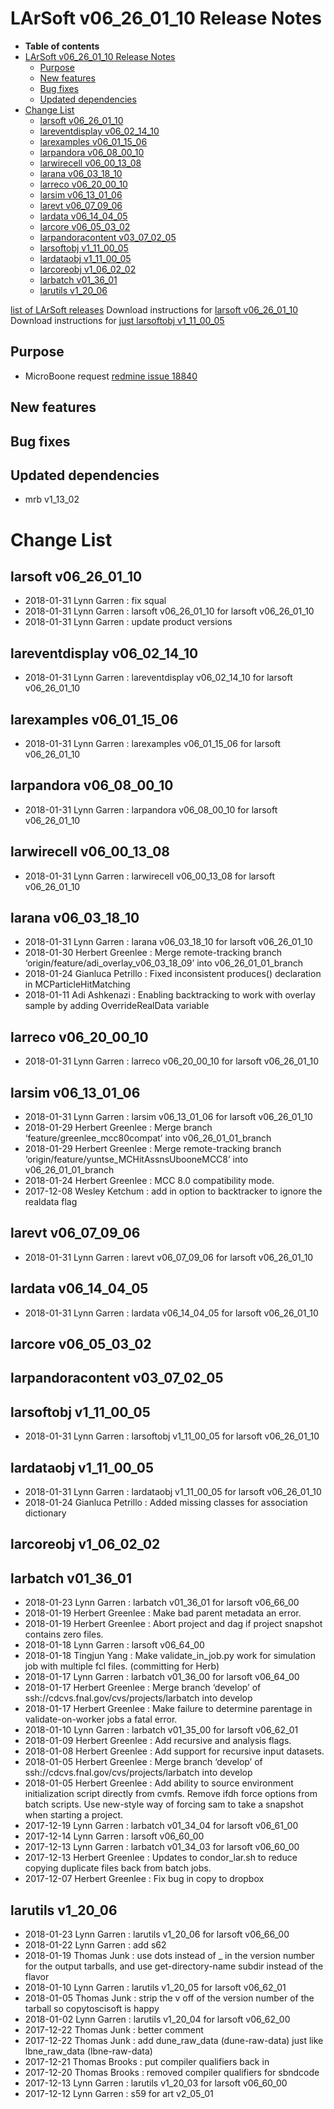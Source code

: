 LArSoft v06_26_01_10 Release Notes
=============================================================================

-   **Table of contents**
-   [LArSoft v06_26_01_10 Release Notes](#LArSoft-v06_26_01_10-Release-Notes)
    -   [Purpose](#Purpose)
    -   [New features](#New-features)
    -   [Bug fixes](#Bug-fixes)
    -   [Updated dependencies](#Updated-dependencies)
-   [Change List](#Change-List)
    -   [larsoft v06_26_01_10](#larsoft-v06_26_01_10)
    -   [lareventdisplay v06_02_14_10](#lareventdisplay-v06_02_14_10)
    -   [larexamples v06_01_15_06](#larexamples-v06_01_15_06)
    -   [larpandora v06_08_00_10](#larpandora-v06_08_00_10)
    -   [larwirecell v06_00_13_08](#larwirecell-v06_00_13_08)
    -   [larana v06_03_18_10](#larana-v06_03_18_10)
    -   [larreco v06_20_00_10](#larreco-v06_20_00_10)
    -   [larsim v06_13_01_06](#larsim-v06_13_01_06)
    -   [larevt v06_07_09_06](#larevt-v06_07_09_06)
    -   [lardata v06_14_04_05](#lardata-v06_14_04_05)
    -   [larcore v06_05_03_02](#larcore-v06_05_03_02)
    -   [larpandoracontent v03_07_02_05](#larpandoracontent-v03_07_02_05)
    -   [larsoftobj v1_11_00_05](#larsoftobj-v1_11_00_05)
    -   [lardataobj v1_11_00_05](#lardataobj-v1_11_00_05)
    -   [larcoreobj v1_06_02_02](#larcoreobj-v1_06_02_02)
    -   [larbatch v01_36_01](#larbatch-v01_36_01)
    -   [larutils v1_20_06](#larutils-v1_20_06)

[list of LArSoft releases](LArSoft_release_list)
Download instructions for [larsoft v06_26_01_10](http://scisoft.fnal.gov/scisoft/bundles/larsoft/v06_26_01_10/larsoft-v06_26_01_10.html)
Download instructions for [just larsoftobj v1_11_00_05](http://scisoft.fnal.gov/scisoft/bundles/larsoftobj/v1_11_00_05/larsoftobj-v1_11_00_05.html)

Purpose
--------------------

-   MicroBoone request [redmine issue 18840](https://cdcvs.fnal.gov/redmine/issues/18840)

New features
------------------------------

Bug fixes
------------------------

Updated dependencies
----------------------------------------------

-   mrb v1_13_02

Change List
============================

larsoft v06_26_01_10
-------------------------------------------------

-   2018-01-31 Lynn Garren : fix squal
-   2018-01-31 Lynn Garren : larsoft v06_26_01_10 for larsoft v06_26_01_10
-   2018-01-31 Lynn Garren : update product versions

lareventdisplay v06_02_14_10
-----------------------------------------------------------------

-   2018-01-31 Lynn Garren : lareventdisplay v06_02_14_10 for larsoft v06_26_01_10

larexamples v06_01_15_06
---------------------------------------------------------

-   2018-01-31 Lynn Garren : larexamples v06_01_15_06 for larsoft v06_26_01_10

larpandora v06_08_00_10
-------------------------------------------------------

-   2018-01-31 Lynn Garren : larpandora v06_08_00_10 for larsoft v06_26_01_10

larwirecell v06_00_13_08
---------------------------------------------------------

-   2018-01-31 Lynn Garren : larwirecell v06_00_13_08 for larsoft v06_26_01_10

larana v06_03_18_10
-----------------------------------------------

-   2018-01-31 Lynn Garren : larana v06_03_18_10 for larsoft v06_26_01_10
-   2018-01-30 Herbert Greenlee : Merge remote-tracking branch ‘origin/feature/adi_overlay_v06_03_18_09’ into v06_26_01_01_branch
-   2018-01-24 Gianluca Petrillo : Fixed inconsistent produces() declaration in MCParticleHitMatching
-   2018-01-11 Adi Ashkenazi : Enabling backtracking to work with overlay sample by adding OverrideRealData variable

larreco v06_20_00_10
-------------------------------------------------

-   2018-01-31 Lynn Garren : larreco v06_20_00_10 for larsoft v06_26_01_10

larsim v06_13_01_06
-----------------------------------------------

-   2018-01-31 Lynn Garren : larsim v06_13_01_06 for larsoft v06_26_01_10
-   2018-01-29 Herbert Greenlee : Merge branch ‘feature/greenlee_mcc80compat’ into v06_26_01_01_branch
-   2018-01-29 Herbert Greenlee : Merge remote-tracking branch ‘origin/feature/yuntse_MCHitAssnsUbooneMCC8’ into v06_26_01_01_branch
-   2018-01-24 Herbert Greenlee : MCC 8.0 compatibility mode.
-   2017-12-08 Wesley Ketchum : add in option to backtracker to ignore the realdata flag

larevt v06_07_09_06
-----------------------------------------------

-   2018-01-31 Lynn Garren : larevt v06_07_09_06 for larsoft v06_26_01_10

lardata v06_14_04_05
-------------------------------------------------

-   2018-01-31 Lynn Garren : lardata v06_14_04_05 for larsoft v06_26_01_10

larcore v06_05_03_02
-------------------------------------------------

larpandoracontent v03_07_02_05
---------------------------------------------------------------------

larsoftobj v1_11_00_05
-----------------------------------------------------

-   2018-01-31 Lynn Garren : larsoftobj v1_11_00_05 for larsoft v06_26_01_10

lardataobj v1_11_00_05
-----------------------------------------------------

-   2018-01-31 Lynn Garren : lardataobj v1_11_00_05 for larsoft v06_26_01_10
-   2018-01-24 Gianluca Petrillo : Added missing classes for association dictionary

larcoreobj v1_06_02_02
-----------------------------------------------------

larbatch v01_36_01
--------------------------------------------

-   2018-01-23 Lynn Garren : larbatch v01_36_01 for larsoft v06_66_00
-   2018-01-19 Herbert Greenlee : Make bad parent metadata an error.
-   2018-01-19 Herbert Greenlee : Abort project and dag if project snapshot contains zero files.
-   2018-01-18 Lynn Garren : larsoft v06_64_00
-   2018-01-18 Tingjun Yang : Make validate_in_job.py work for simulation job with multiple fcl files. (committing for Herb)
-   2018-01-17 Lynn Garren : larbatch v01_36_00 for larsoft v06_64_00
-   2018-01-17 Herbert Greenlee : Merge branch ‘develop’ of ssh://cdcvs.fnal.gov/cvs/projects/larbatch into develop
-   2018-01-17 Herbert Greenlee : Make failure to determine parentage in validate-on-worker jobs a fatal error.
-   2018-01-10 Lynn Garren : larbatch v01_35_00 for larsoft v06_62_01
-   2018-01-09 Herbert Greenlee : Add recursive and analysis flags.
-   2018-01-08 Herbert Greenlee : Add support for recursive input datasets.
-   2018-01-05 Herbert Greenlee : Merge branch ‘develop’ of ssh://cdcvs.fnal.gov/cvs/projects/larbatch into develop
-   2018-01-05 Herbert Greenlee : Add ability to source environment initialization script directly from cvmfs. Remove ifdh force options from batch scripts. Use new-style way of forcing sam to take a snapshot when starting a project.
-   2017-12-19 Lynn Garren : larbatch v01_34_04 for larsoft v06_61_00
-   2017-12-14 Lynn Garren : larsoft v06_60_00
-   2017-12-13 Lynn Garren : larbatch v01_34_03 for larsoft v06_60_00
-   2017-12-13 Herbert Greenlee : Updates to condor_lar.sh to reduce copying duplicate files back from batch jobs.
-   2017-12-07 Herbert Greenlee : Fix bug in copy to dropbox

larutils v1_20_06
------------------------------------------

-   2018-01-23 Lynn Garren : larutils v1_20_06 for larsoft v06_66_00
-   2018-01-22 Lynn Garren : add s62
-   2018-01-19 Thomas Junk : use dots instead of _ in the version number for the output tarballs, and use get-directory-name subdir instead of the flavor
-   2018-01-10 Lynn Garren : larutils v1_20_05 for larsoft v06_62_01
-   2018-01-05 Thomas Junk : strip the v off of the version number of the tarball so copytoscisoft is happy
-   2018-01-02 Lynn Garren : larutils v1_20_04 for larsoft v06_62_00
-   2017-12-22 Thomas Junk : better comment
-   2017-12-22 Thomas Junk : add dune_raw_data (dune-raw-data) just like lbne_raw_data (lbne-raw-data)
-   2017-12-21 Thomas Brooks : put compiler qualifiers back in
-   2017-12-20 Thomas Brooks : removed compiler qualifiers for sbndcode
-   2017-12-13 Lynn Garren : larutils v1_20_03 for larsoft v06_60_00
-   2017-12-12 Lynn Garren : s59 for art v2_05_01
